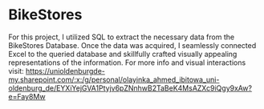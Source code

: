 # BikeStores
For this project, I utilized SQL to extract the necessary data from the BikeStores Database. Once the data was acquired, I seamlessly connected Excel to the queried database and skillfully crafted visually appealing representations of the information.
For more info and visual interactions visit:
https://unioldenburgde-my.sharepoint.com/:x:/g/personal/olayinka_ahmed_ibitowa_uni-oldenburg_de/EYXiYejGVA1Ptyjv6pZNnhwB2TaBeK4MsAZXc9iQgy9xAw?e=Fay8Mw
